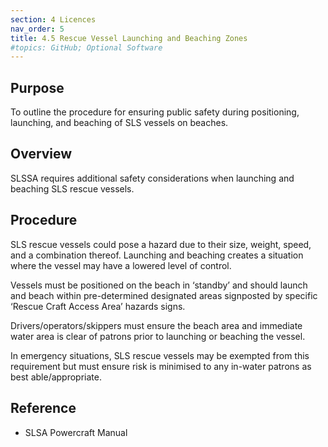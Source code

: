```yaml
---
section: 4 Licences
nav_order: 5
title: 4.5 Rescue Vessel Launching and Beaching Zones
#topics: GitHub; Optional Software
---
```


## Purpose

To outline the procedure for ensuring public safety during positioning, launching, and beaching of SLS vessels on beaches.

## Overview

SLSSA requires additional safety considerations when launching and beaching SLS rescue vessels.

## Procedure

SLS rescue vessels could pose a hazard due to their size, weight, speed, and a combination thereof. Launching and beaching creates a situation where the vessel may have a lowered level of control.

Vessels must be positioned on the beach in ‘standby’ and should launch and beach within pre-determined designated areas signposted by specific ‘Rescue Craft Access Area’ hazards signs.

Drivers/operators/skippers must ensure the beach area and immediate water area is clear of patrons prior to launching or beaching the vessel.

In emergency situations, SLS rescue vessels may be exempted from this requirement but must ensure risk is minimised to any in-water patrons as best able/appropriate.

## Reference

- SLSA Powercraft Manual